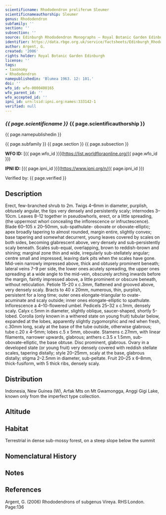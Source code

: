 ```yaml
---
scientificname: Rhododendron proliferum Sleumer
scientificnameauthorship: Sleumer
genus: Rhododendron
subfamily: ''
section: ''
subsection: ''
source: Edinburgh Rhododendron Monographs – Royal Botanic Garden Edinburgh
identifier: https://data.rbge.org.uk/service/factsheets/Edinburgh_Rhododendron_Monographs.xhtml
author: Argent, G.
created: '2006'
rights holder: Royal Botanic Garden Edinburgh
license: ''
tags:
- taxonomy
- Rhododendron
namepublishedin: 'Blumea 1963. 12: 101.'
doi: ''
wfo_id: wfo-0000400165
wfo_parent_id: ''
wfo_accepted_id: ''
ipni_id: urn:lsid:ipni.org:names:333142-1
verified: null
---
```

### _{{ page.scientificname }}_ {{ page.scientificauthorship }}
 {{ page.namepublishedin }}

{{ page.subfamily }} {{ page.section }} {{ page.subsection }}

**WFO ID:** [{{ page.wfo_id }}](https://list.worldfloraonline.org/{{ page.wfo_id }})

**IPNI ID:** [{{ page.ipni_id }}](https://www.ipni.org/n/{{ page.ipni_id }})

Verified by: {{ page.verified }}



## Description
Erect, few-branched shrub to 2m. Twigs 4–6mm in diameter, purplish, obtusely angular, the tips very densely and persistently scaly; internodes 3–10cm. Leaves 8–12 together in pseudowhorls, erect, or a little spreading, (the uppermost whorl concealing the inflorescence or infructescence). Blade 60–105 x 20–50mm, sub-spathulate- obovate or obovate-elliptic; apex broadly tapering to almost rounded, margin entire, slightly convex; base tapering and somewhat decurrent, young leaves covered by scales on both sides, becoming glabrescent above, very densely and sub-persistently scaly beneath. Scales sub-equal, overlapping, brown to reddish-brown and shining; marginal zone thin and wide, irregularly sub-stellately angular; centre small and impressed, leaving dark pits when the scales have gone. Mid-vein narrowly impressed above, thick and obtusely prominent beneath; lateral veins 7–9 per side, the lower ones acutely spreading, the upper ones spreading at a wide angle to the mid-vein, obscurely arching inwards before the margin, faintly impressed above, a little prominent or obscure beneath, without reticulation. Petiole 15–20 x c.3mm, flattened and grooved above, very densely scaly. Bracts to 40 x 20mm, numerous, thin, purplish, persistent for a long time; outer ones elongate-triangular to ovate-acuminate and scaly outside; inner ones elongate-elliptic to spathulate. Inflorescence a 4–10-flowered umbel. Pedicels 25–32 x c.1mm, densely scaly. Calyx c.5mm in diameter, slightly oblique, saucer-shaped, shortly 5-lobed. Corolla (only known in a withered state on young fruit) tubular below, expanded at the lobes, apparently slightly zygomorphic and red when fresh, c.30mm long, scaly at the base of the tube outside, otherwise glabrous; tube c.20 x 4–5mm; lobes c.5 x 5mm, obovate. Stamens c.27mm, with linear filaments, narrower upwards, glabrous; anthers c.3.5 x 1.5mm, sub-obovate-elliptic, the base obtuse. Disc prominent, glabrous. Ovary in a developed state (or young fruit) very densely covered with reddish stellate scales, tapering distally; style 20–25mm, scaly at the base, glabrous distally; stigma 2–2.5mm in diam­eter, sub-peltate. Fruit 20–25 x 6–8mm, thick-fusiform, with 5 thick ribs, densely scaly.

## Distribution
Indonesia, New Guinea (W), Arfak Mts on Mt Gwamongga, Anggi Gigi Lake, known only from the imperfect type collection.

## Altitude


## Habitat
Terrestrial in dense sub-mossy forest, on a steep slope below the summit

## Nomenclatural History

                       
## Notes


## References

Argent, G. (2006) Rhododendrons of subgenus Vireya. RHS:London. Page:136
